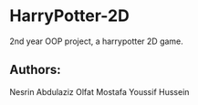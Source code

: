 # HarryPotter-2D
2nd year OOP project, a harrypotter 2D game.
## Authors:
Nesrin Abdulaziz
Olfat Mostafa
Youssif Hussein
